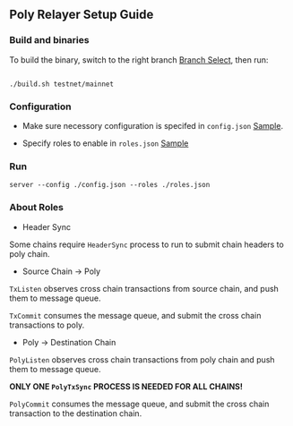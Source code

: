 ## Poly Relayer Setup Guide


### Build and binaries

To build the binary, switch to the right branch [Branch Select]("https://github.com/polynetwork/poly-relayer#supported-chains"), then run:


```

./build.sh testnet/mainnet

```


### Configuration

* Make sure necessory configuration is specifed in `config.json` [Sample]("https://github.com/polynetwork/poly-relayer/blob/main/config.sample.json").

* Specify roles to enable in `roles.json` [Sample]("https://github.com/polynetwork/poly-relayer/blob/main/roles.sample.json")


### Run


```
server --config ./config.json --roles ./roles.json

```


### About Roles 

* Header Sync

Some chains require `HeaderSync` process to run to submit chain headers to poly chain. 


* Source Chain -> Poly

`TxListen` observes cross chain transactions from source chain, and push them to message queue.


`TxCommit` consumes the message queue, and submit the cross chain transactions to poly.


* Poly -> Destination Chain

`PolyListen` observes cross chain transactions from poly chain and push them to message queue.

**ONLY ONE `PolyTxSync` PROCESS IS NEEDED FOR ALL CHAINS!**


`PolyCommit` consumes the message queue, and submit the cross chain transaction to the destination chain.






